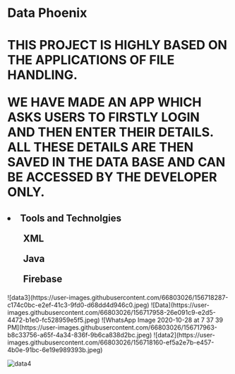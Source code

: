 <h1>Data Phoenix</h1>
<h1>THIS PROJECT IS HIGHLY BASED ON THE APPLICATIONS OF FILE HANDLING.
  
WE HAVE MADE AN APP WHICH ASKS USERS TO FIRSTLY LOGIN AND THEN ENTER THEIR DETAILS.
ALL THESE DETAILS ARE THEN SAVED IN THE DATA BASE AND CAN BE ACCESSED BY THE DEVELOPER ONLY.</h1>
<h2>
<li> Tools and Technolgies</li> 
<ul>XML</ul>
<ul>Java</ul>
<ul>Firebase</ul></h2>
![data3](https://user-images.githubusercontent.com/66803026/156718287-c174c0bc-e2ef-41c3-9fd0-d68dd4d946c0.jpeg)
![Data](https://user-images.githubusercontent.com/66803026/156717958-26e091c9-e2d5-4472-b1e0-fc528959e5f5.jpeg)
![WhatsApp Image 2020-10-28 at 7 37 39 PM](https://user-images.githubusercontent.com/66803026/156717963-b8c33756-a65f-4a34-836f-9b6ca838d2bc.jpeg)
![data2](https://user-images.githubusercontent.com/66803026/156718160-ef5a2e7b-e457-4b0e-91bc-6e19e989393b.jpeg)

![data4](https://user-images.githubusercontent.com/66803026/156718302-11736b3c-2d72-4270-8033-1301bdb06561.jpeg)

